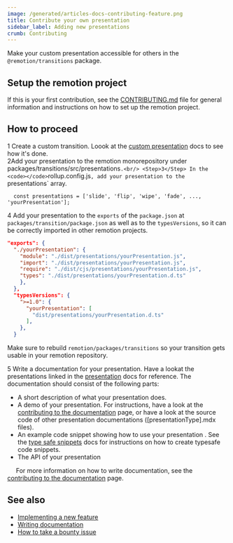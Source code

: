```yaml
---
image: /generated/articles-docs-contributing-feature.png
title: Contribute your own presentation
sidebar_label: Adding new presentations
crumb: Contributing
---
```


Make your custom presentation accessible for others in the `@remotion/transitions` package.

## Setup the remotion project

If this is your first contribution, see the <a href="https://github.com/remotion-dev/remotion/blob/main/CONTRIBUTING.md">CONTRIBUTING.md</a> file for general information and instructions on how to set up the remotion project.

## How to proceed

<Step>1</Step> Create a custom transition. Loook at the <a href="/docs/transitions/presentations/custom">custom presentation</a> docs to see how it's done.<br/>
<Step>2</Step>Add your presentation to the remotion monorepository under <code></code>packages/transitions/src/presentations`.<br/>
<Step>3</Step> In the <code></code>`rollup.config.js`, add your presentation to the `presentations` array.
<br/>

```tsx
  const presentations = ['slide', 'flip', 'wipe', 'fade', ..., 'yourPresentation'];
```

<Step>4</Step> Add your presentation to the <code>exports</code> of the <code>package.json</code> at <code>packages/transition/package.json</code> as well as to the <code>typesVersions</code>, so it can be correctly imported in other remotion projects.

```json
"exports": {
  "./yourPresentation": {
    "module": "./dist/presentations/yourPresentation.js",
    "import": "./dist/presentations/yourPresentation.js",
    "require": "./dist/cjs/presentations/yourPresentation.js",
    "types": "./dist/presentations/yourPresentation.d.ts"
    },
  },
  "typesVersions": {
    ">=1.0": {
      "yourPresentation": [
        "dist/presentations/yourPresentation.d.ts"
      ],
    },
  }
```

Make sure to rebuild `remotion/packages/transitions` so your transition gets usable in your remotion repository.

<Step>5</Step> Write a documentation for your presentation. Have a lookat the presentations linked in the <a href="/docs/transitions/presentations">presentation</a> docs for reference. The documentation should consist of the following parts:

- A short description of what your presentation does.
- A demo of your presentation. For instructions, have a look at the [contributing to the documentation](/docs/contributing/docs#demos) page, or have a look at the source code of other presentation documentations ([presentationType].mdx files).
- An example code snippet showing how to use your presentation . See the [type safe snippets](/docs/contributing/docs#type-safe-snippets) docs for instructions on how to create typesafe code snippets.
- The API of your presentation

&nbsp;&nbsp;&nbsp;&nbsp; For more information on how to write documentation, see the [contributing to the documentation](/docs/contributing/docs) page.

## See also

- [Implementing a new feature](/docs/contributing/feature)
- [Writing documentation](/docs/contributing/docs)
- [How to take a bounty issue](/docs/contributing/bounty)

